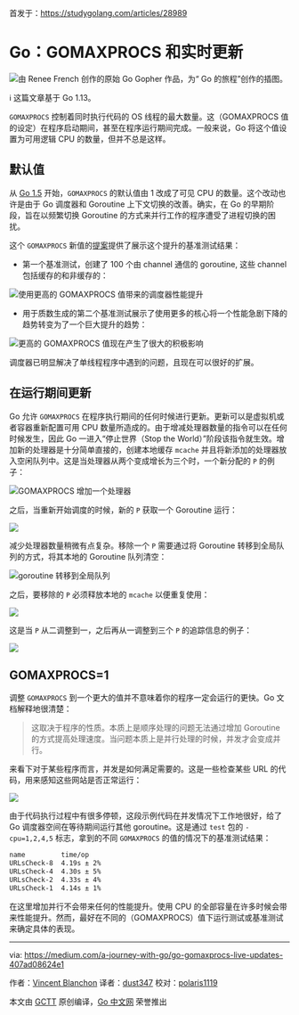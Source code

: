 首发于：https://studygolang.com/articles/28989

# Go：GOMAXPROCS 和实时更新

![由 Renee French 创作的原始 Go Gopher 作品，为“ Go 的旅程”创作的插图。](https://raw.githubusercontent.com/studygolang/gctt-images2/master/20191210-Go-GOMAXPROCS-And-Live-Updates/1_Ct_BMGzFD4eKn6ztnR1iYA.png)

ℹ️ 这篇文章基于 Go 1.13。

`GOMAXPROCS` 控制着同时执行代码的 OS 线程的最大数量。这（GOMAXPROCS 值的设定）在程序启动期间，甚至在程序运行期间完成。一般来说，Go 将这个值设置为可用逻辑 CPU 的数量，但并不总是这样。

## 默认值

从 [Go 1.5](https://golang.org/doc/go1.5) 开始，`GOMAXPROCS` 的默认值由 1 改成了可见 CPU 的数量。这个改动也许是由于 Go 调度器和 Goroutine 上下文切换的改善。确实，在 Go 的早期阶段，旨在以频繁切换 Goroutine 的方式来并行工作的程序遭受了进程切换的困扰。

这个 `GOMAXPROCS` 新值的[提案](https://docs.google.com/document/d/1At2Ls5_fhJQ59kDK2DFVhFu3g5mATSXqqV5QrxinasI/edit)提供了展示这个提升的基准测试结果：

- 第一个基准测试，创建了 100 个由 channel 通信的 goroutine, 这些 channel 包括缓存的和非缓存的：

![使用更高的 `GOMAXPROCS` 值带来的调度器性能提升](https://raw.githubusercontent.com/studygolang/gctt-images2/blob/master/20191210-Go-GOMAXPROCS-And-Live-Updates/Scheduler-improvement-with-higher-value-of-GOMAXPROCS.png)

- 用于质数生成的第二个基准测试展示了使用更多的核心将一个性能急剧下降的趋势转变为了一个巨大提升的趋势：

![更高的 `GOMAXPROCS` 值现在产生了很大的积极影响](https://raw.githubusercontent.com/studygolang/gctt-images2/blob/master/20191210-Go-GOMAXPROCS-And-Live-Updates/Higher-value-for-GOMAXPROCS-has-now-a-great-positive-impact.png)

调度器已明显解决了单线程程序中遇到的问题，且现在可以很好的扩展。

## 在运行期间更新

Go 允许 `GOMAXPROCS` 在程序执行期间的任何时候进行更新。更新可以是虚拟机或者容器重新配置可用 CPU 数量所造成的。由于增减处理器数量的指令可以在任何时候发生，因此 Go 一进入“停止世界（Stop the World）”阶段该指令就生效。增加新的处理器是十分简单直接的，创建本地缓存 `mcache` 并且将新添加的处理器放入空闲队列中。这是当处理器从两个变成增长为三个时，一个新分配的 `P` 的例子：

![`GOMAXPROCS` 增加一个处理器](https://raw.githubusercontent.com/studygolang/gctt-images2/blob/master/20191210-Go-GOMAXPROCS-And-Live-Updates/GOMAXPROCS-is-growing-by-one-processor.png)

之后，当重新开始调度的时候，新的 `P` 获取一个 Goroutine 运行：

![](https://raw.githubusercontent.com/studygolang/gctt-images2/blob/master/20191210-Go-GOMAXPROCS-And-Live-Updates/the-new-P-gets-a-goroutine-to-run.png)

减少处理器数量稍微有点复杂。移除一个 `P` 需要通过将 Goroutine 转移到全局队列的方式，将其本地的 Goroutine 队列清空：

![goroutine 转移到全局队列](https://raw.githubusercontent.com/studygolang/gctt-images2/blob/master/20191210-Go-GOMAXPROCS-And-Live-Updates/Goroutines-moves-to-the-global-queue.png)

之后，要移除的 `P` 必须释放本地的 `mcache` 以便重复使用：

![](https://raw.githubusercontent.com/studygolang/gctt-images2/blob/master/20191210-Go-GOMAXPROCS-And-Live-Updates/free-the-local-mcache.png)

这是当 `P` 从二调整到一，之后再从一调整到三个 `P` 的追踪信息的例子：

![](https://raw.githubusercontent.com/studygolang/gctt-images2/blob/master/20191210-Go-GOMAXPROCS-And-Live-Updates/example-of-the-tracing.png)

## GOMAXPROCS=1

调整 `GOMAXPROCS` 到一个更大的值并不意味着你的程序一定会运行的更快。Go 文档解释地很清楚：

> 这取决于程序的性质。本质上是顺序处理的问题无法通过增加 Goroutine 的方式提高处理速度。当问题本质上是并行处理的时候，并发才会变成并行。

来看下对于某些程序而言，并发是如何满足需要的。这是一些检查某些 URL 的代码，用来感知这些网站是否正常运行：

![](https://raw.githubusercontent.com/studygolang/gctt-images2/blob/master/20191210-Go-GOMAXPROCS-And-Live-Updates/code-that-checks-some-URLs%20.png)

由于代码执行过程中有很多停顿，这段示例代码在并发情况下工作地很好，给了 Go 调度器空间在等待期间运行其他 goroutine。这是通过 `test` 包的 `-cpu=1,2,4,5` 标志，拿到的不同 `GOMAXPROCS` 的值的情况下的基准测试结果：

```bash
name         time/op
URLsCheck-8  4.19s ± 2%
URLsCheck-4  4.30s ± 5%
URLsCheck-2  4.33s ± 4%
URLsCheck-1  4.14s ± 1%
```

在这里增加并行不会带来任何的性能提升。使用 CPU 的全部容量在许多时候会带来性能提升。然而，最好在不同的（GOMAXPROCS）值下运行测试或基准测试来确定具体的表现。

---

via: https://medium.com/a-journey-with-go/go-gomaxprocs-live-updates-407ad08624e1

作者：[Vincent Blanchon](https://medium.com/@blanchon.vincent)
译者：[dust347](https://github.com/dust347)
校对：[polaris1119](https://github.com/polaris1119)

本文由 [GCTT](https://raw.githubusercontent.com/studygolang/GCTT) 原创编译，[Go 中文网](https://studygolang.com/) 荣誉推出
